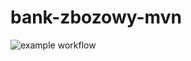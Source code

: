 # bank-zbozowy-mvn

![example workflow](https://github.com/m-olej/bank-zbozowy-mvn/actions/workflows/ci.yml/badge.svg)
